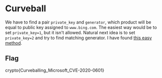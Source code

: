 # Curveball

We have to find a pair `private_key` and `generator`, which product will be equal to public key assigned to `www.bing.com`. The easiest way would be to set `private_key=1`, but it isn't allowed. Natural next idea is to set `private_key=2` and try to find matching generator. I have found [this easy method](https://crypto.stackexchange.com/questions/55069/elliptic-curve-divide-by-2#answer-55109).

## Flag

crypto{Curveballing_Microsoft_CVE-2020-0601}